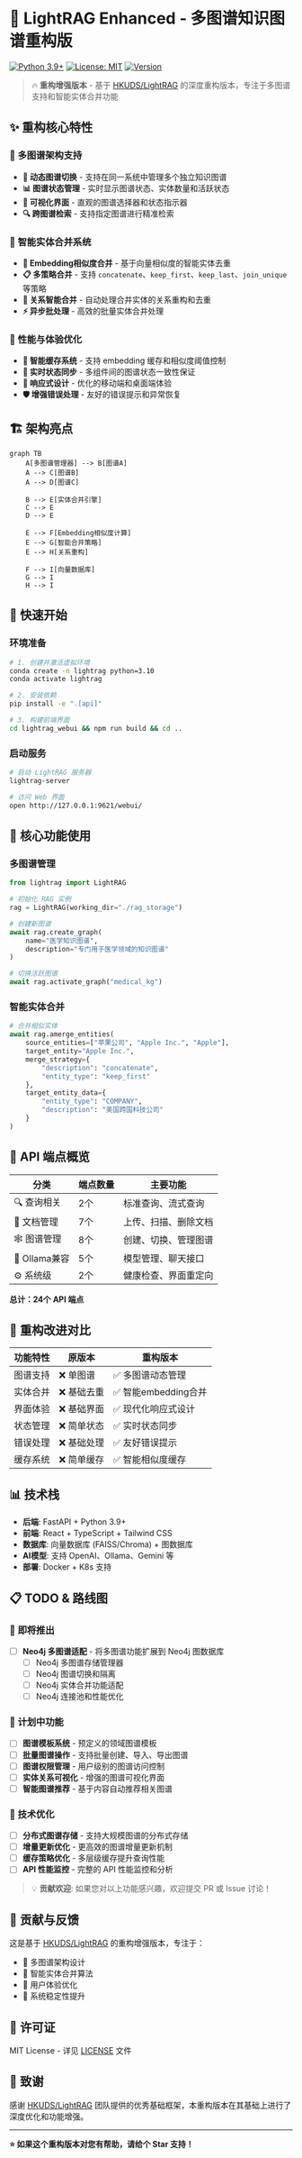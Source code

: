 # 🌟 LightRAG Enhanced - 多图谱知识图谱重构版

[![Python 3.9+](https://img.shields.io/badge/python-3.9+-blue.svg)](https://www.python.org/downloads/)
[![License: MIT](https://img.shields.io/badge/License-MIT-yellow.svg)](https://opensource.org/licenses/MIT)
[![Version](https://img.shields.io/badge/version-v1.3.10--enhanced-green.svg)](https://github.com/yourusername/LightRAG-Enhanced)

> 🔥 **重构增强版本** - 基于 [HKUDS/LightRAG](https://github.com/HKUDS/LightRAG) 的深度重构版本，专注于多图谱支持和智能实体合并功能

## ✨ 重构核心特性

### 🎯 **多图谱架构支持**
- **🔄 动态图谱切换** - 支持在同一系统中管理多个独立知识图谱
- **📊 图谱状态管理** - 实时显示图谱状态、实体数量和活跃状态
- **🎨 可视化界面** - 直观的图谱选择器和状态指示器
- **🔍 跨图谱检索** - 支持指定图谱进行精准检索

### 🧠 **智能实体合并系统**
- **🤖 Embedding相似度合并** - 基于向量相似度的智能实体去重
- **📋 多策略合并** - 支持 `concatenate`、`keep_first`、`keep_last`、`join_unique` 等策略
- **🔗 关系智能合并** - 自动处理合并实体的关系重构和去重
- **⚡ 异步批处理** - 高效的批量实体合并处理

### 🚀 **性能与体验优化**
- **💾 智能缓存系统** - 支持 embedding 缓存和相似度阈值控制
- **🔄 实时状态同步** - 多组件间的图谱状态一致性保证
- **📱 响应式设计** - 优化的移动端和桌面端体验
- **🛡️ 增强错误处理** - 友好的错误提示和异常恢复

## 🏗️ 架构亮点

```mermaid
graph TB
    A[多图谱管理器] --> B[图谱A]
    A --> C[图谱B]
    A --> D[图谱C]
    
    B --> E[实体合并引擎]
    C --> E
    D --> E
    
    E --> F[Embedding相似度计算]
    E --> G[智能合并策略]
    E --> H[关系重构]
    
    F --> I[向量数据库]
    G --> I
    H --> I
```

## 🚀 快速开始

### 环境准备
```bash
# 1. 创建并激活虚拟环境
conda create -n lightrag python=3.10
conda activate lightrag

# 2. 安装依赖
pip install -e ".[api]"

# 3. 构建前端界面
cd lightrag_webui && npm run build && cd ..
```

### 启动服务
```bash
# 启动 LightRAG 服务器
lightrag-server

# 访问 Web 界面
open http://127.0.0.1:9621/webui/
```

## 📖 核心功能使用

### 多图谱管理
```python
from lightrag import LightRAG

# 初始化 RAG 实例
rag = LightRAG(working_dir="./rag_storage")

# 创建新图谱
await rag.create_graph(
    name="医学知识图谱",
    description="专门用于医学领域的知识图谱"
)

# 切换活跃图谱
await rag.activate_graph("medical_kg")
```

### 智能实体合并
```python
# 合并相似实体
await rag.amerge_entities(
    source_entities=["苹果公司", "Apple Inc.", "Apple"],
    target_entity="Apple Inc.",
    merge_strategy={
        "description": "concatenate",
        "entity_type": "keep_first"
    },
    target_entity_data={
        "entity_type": "COMPANY",
        "description": "美国跨国科技公司"
    }
)
```

## 🔧 API 端点概览

| 分类 | 端点数量 | 主要功能 |
|------|----------|----------|
| 🔍 查询相关 | 2个 | 标准查询、流式查询 |
| 📄 文档管理 | 7个 | 上传、扫描、删除文档 |
| 🕸️ 图谱管理 | 8个 | 创建、切换、管理图谱 |
| 🤖 Ollama兼容 | 5个 | 模型管理、聊天接口 |
| ⚙️ 系统级 | 2个 | 健康检查、界面重定向 |

**总计：24个 API 端点**

## 🎯 重构改进对比

| 功能特性 | 原版本 | 重构版本 |
|----------|--------|----------|
| 图谱支持 | ❌ 单图谱 | ✅ 多图谱动态管理 |
| 实体合并 | ❌ 基础去重 | ✅ 智能embedding合并 |
| 界面体验 | ❌ 基础界面 | ✅ 现代化响应式设计 |
| 状态管理 | ❌ 简单状态 | ✅ 实时状态同步 |
| 错误处理 | ❌ 基础处理 | ✅ 友好错误提示 |
| 缓存系统 | ❌ 简单缓存 | ✅ 智能相似度缓存 |

## 📊 技术栈

- **后端**: FastAPI + Python 3.9+
- **前端**: React + TypeScript + Tailwind CSS
- **数据库**: 向量数据库 (FAISS/Chroma) + 图数据库
- **AI模型**: 支持 OpenAI、Ollama、Gemini 等
- **部署**: Docker + K8s 支持

## 📋 TODO & 路线图

### 🔄 **即将推出**
- [ ] **Neo4j 多图谱适配** - 将多图谱功能扩展到 Neo4j 图数据库
  - [ ] Neo4j 多图谱存储管理器
  - [ ] Neo4j 图谱切换和隔离
  - [ ] Neo4j 实体合并功能适配
  - [ ] Neo4j 连接池和性能优化

### 🎯 **计划中功能**
- [ ] **图谱模板系统** - 预定义的领域图谱模板
- [ ] **批量图谱操作** - 支持批量创建、导入、导出图谱
- [ ] **图谱权限管理** - 用户级别的图谱访问控制
- [ ] **实体关系可视化** - 增强的图谱可视化界面
- [ ] **智能图谱推荐** - 基于内容自动推荐相关图谱

### 🔧 **技术优化**
- [ ] **分布式图谱存储** - 支持大规模图谱的分布式存储
- [ ] **增量更新优化** - 更高效的图谱增量更新机制
- [ ] **缓存策略优化** - 多层级缓存提升查询性能
- [ ] **API 性能监控** - 完整的 API 性能监控和分析

> 💡 **贡献欢迎**: 如果您对以上功能感兴趣，欢迎提交 PR 或 Issue 讨论！

## 🤝 贡献与反馈

这是基于 [HKUDS/LightRAG](https://github.com/HKUDS/LightRAG) 的重构增强版本，专注于：
- 🎯 多图谱架构设计
- 🧠 智能实体合并算法
- 🚀 用户体验优化
- 🔧 系统稳定性提升

## 📄 许可证

MIT License - 详见 [LICENSE](LICENSE) 文件

## 🙏 致谢

感谢 [HKUDS/LightRAG](https://github.com/HKUDS/LightRAG) 团队提供的优秀基础框架，本重构版本在其基础上进行了深度优化和功能增强。

---

**⭐ 如果这个重构版本对您有帮助，请给个 Star 支持！**

